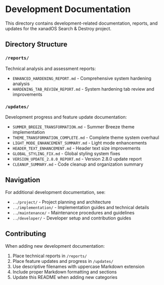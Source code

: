 # Development Documentation

This directory contains development-related documentation, reports, and updates for the xanadOS
Search & Destroy project.

## Directory Structure

### `/reports/`

Technical analysis and assessment reports:

- `ENHANCED_HARDENING_REPORT.md` - Comprehensive system hardening analysis
- `HARDENING_TAB_REVIEW_REPORT.md` - System hardening tab review and improvements

### `/updates/`

Development progress and feature update documentation:

- `SUMMER_BREEZE_TRANSFORMATION.md` - Summer Breeze theme implementation
- `THEME_TRANSFORMATION_COMPLETE.md` - Complete theme system overhaul
- `LIGHT_MODE_ENHANCEMENT_SUMMARY.md` - Light mode enhancements
- `HEADER_TEXT_ENHANCEMENT.md` - Header text size improvements
- `GLOBAL_STYLING_FIX.md` - Global styling system fixes
- `VERSION_UPDATE_2.8.0_REPORT.md` - Version 2.8.0 update report
- `CLEANUP_SUMMARY.md` - Code cleanup and organization summary

## Navigation

For additional development documentation, see:

- `../project/` - Project planning and architecture
- `../implementation/` - Implementation guides and technical details
- `../maintenance/` - Maintenance procedures and guidelines
- `../developer/` - Developer setup and contribution guides

## Contributing

When adding new development documentation:

1. Place technical reports in `/reports/`
2. Place feature updates and progress in `/updates/`
3. Use descriptive filenames with uppercase Markdown extension
4. Include proper Markdown formatting and sections
5. Update this README when adding new categories
